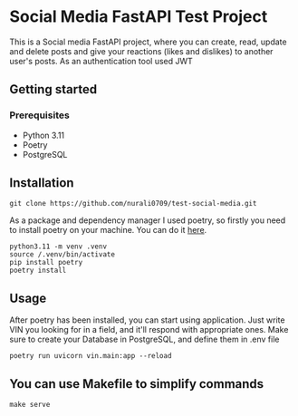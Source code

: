 # Social Media FastAPI Test Project

This is a Social media FastAPI project, where you can create, read, update and delete posts and give your reactions (likes and dislikes) to another user's posts. As an authentication tool used JWT

## Getting started

### Prerequisites

- Python 3.11
- Poetry
- PostgreSQL

## Installation


   ```
   git clone https://github.com/nurali0709/test-social-media.git

   ```
   As a package and dependency manager I used poetry, so firstly you need to install poetry on your machine. You can do it [here](https://python-poetry.org/docs/).
   
   ```
   python3.11 -m venv .venv
   source /.venv/bin/activate
   pip install poetry
   poetry install

   ```
## Usage
After poetry has been installed, you can start using application. Just write VIN you looking for in a field, and it'll respond with appropriate ones.
Make sure to create your Database in PostgreSQL, and define them in .env file
```
poetry run uvicorn vin.main:app --reload
```
## You can use Makefile to simplify commands
```
make serve
```
